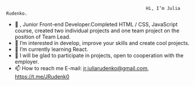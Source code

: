                                                          Hi, I’m Julia Rudenko.

- 👋 , Junior Front-end Developer.Completed HTML / CSS, JavaScript course, created two individual projects and one team project on the position of Team Lead.
- 👀 I’m interested in develop, improve your skills and create cool projects.
- 🌱 I’m currently learning React.
- 💞️ I will be glad to participate in projects, open to cooperation with the employer.
- 📫 How to reach me E-mail: jr.juliarudenko@gmail.com, https://t.me/JRudenk0

<!---
jrudenko/jrudenko is a ✨ special ✨ repository because its `README.md` (this file) appears on your GitHub profile.
You can click the Preview link to take a look at your changes.
--->
